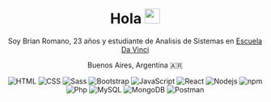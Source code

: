 <h1 align="center"> Hola <img src="https://raw.githubusercontent.com/MartinHeinz/MartinHeinz/master/wave.gif" width="30px"> </h1>
<p align="center"> Soy Brian Romano, 23 años y estudiante de Analisis de Sistemas en <a href="https://davinci.edu.ar/carreras/analista-de-sistemas">Escuela Da Vinci</a></p>
<p align="center">Buenos Aires, Argentina 🇦🇷</p>
<p align="center">
  <img alt="HTML" src="https://img.shields.io/badge/-HTML-E34F26?style=flat-square&logo=html5&logoColor=white" />
  <img alt="CSS" src="https://img.shields.io/badge/-CSS-1a62b1?style=flat-square&logo=css3&logoColor=white" />
  <img alt="Sass" src="https://img.shields.io/badge/-Sass-CC6699?style=flat-square&logo=sass&logoColor=white" />
  <img alt="Bootstrap" src="https://img.shields.io/badge/-Bootstrap-816af3?style=flat-square&logo=bootstrap&logoColor=white" />
  <img alt="JavaScript" src="https://img.shields.io/badge/-JavaScript-efd837?style=flat-square&logo=javascript&logoColor=white" />
  <img alt="React" src="https://img.shields.io/badge/-React-45b8d8?style=flat-square&logo=react&logoColor=white" />
  <img alt="Nodejs" src="https://img.shields.io/badge/-Nodejs-43853d?style=flat-square&logo=Node.js&logoColor=white" />
  <img alt="npm" src="https://img.shields.io/badge/-npm-CB3837?style=flat-square&logo=npm&logoColor=white" />
  <img alt="Php" src="https://img.shields.io/badge/-Php-7377ad?style=flat-square&logo=php&logoColor=white" />
  <img alt="MySQL" src="https://img.shields.io/badge/-MySQL-005c86?style=flat-square&logo=mysql&logoColor=white" />
  <img alt="MongoDB" src="https://img.shields.io/badge/-MongoDB-13aa52?style=flat-square&logo=mongodb&logoColor=white" />
  <img alt="Postman" src="https://img.shields.io/badge/-Postman-F56932?style=flat-square&logo=postman&logoColor=white" />
</p>
